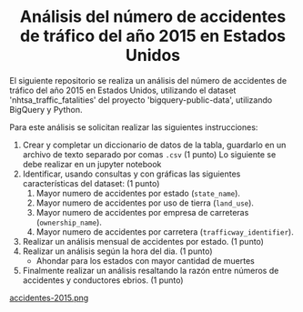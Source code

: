 <h1 align="center">  Análisis del número de accidentes de tráfico del año 2015 en Estados Unidos </h1>

El siguiente repositorio se realiza un análisis del número de accidentes de tráfico del año 2015 en Estados Unidos, utilizando el dataset 'nhtsa_traffic_fatalities' del proyecto 'bigquery-public-data', utilizando BigQuery y Python.

  
Para este análisis se solicitan realizar las siguientes instrucciones:
1. Crear y completar un diccionario de datos de la tabla, guardarlo en un archivo de texto separado por comas `.csv` (1 punto)
Lo siguiente se debe realizar en un jupyter notebook
2. Identificar, usando consultas y con gráficas las siguientes características del dataset: (1 punto)
   1. Mayor numero de accidentes por estado (`state_name`).
   2. Mayor numero de accidentes por uso de tierra (`land_use`).
   3. Mayor numero de accidentes por empresa de carreteras (`ownership_name`).
   4. Mayor numero de accidentes por carretera (`trafficway_identifier`).
3. Realizar un análisis mensual de accidentes por estado. (1 punto)
4. Realizar un análisis según la hora del dia. (1 punto)
   - Ahondar para los estados con mayor cantidad de muertes
5. Finalmente realizar un análisis resaltando la razón entre números de accidentes y conductores ebrios. (1 punto)


[accidentes-2015.png](https://postimg.cc/9R20jcrN)